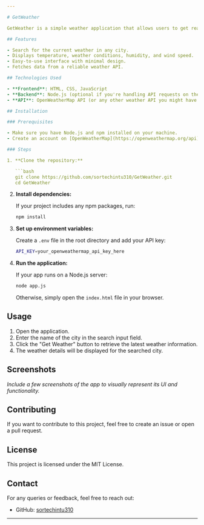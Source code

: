 ```yaml
---

# GetWeather

GetWeather is a simple weather application that allows users to get real-time weather information for any city by consuming a weather API.

## Features

- Search for the current weather in any city.
- Displays temperature, weather conditions, humidity, and wind speed.
- Easy-to-use interface with minimal design.
- Fetches data from a reliable weather API.

## Technologies Used

- **Frontend**: HTML, CSS, JavaScript
- **Backend**: Node.js (optional if you're handling API requests on the server side)
- **API**: OpenWeatherMap API (or any other weather API you might have used)

## Installation

### Prerequisites

- Make sure you have Node.js and npm installed on your machine.
- Create an account on [OpenWeatherMap](https://openweathermap.org/api) or any other weather API provider and get an API key.

### Steps

1. **Clone the repository:**

   ```bash
   git clone https://github.com/sortechintu310/GetWeather.git
   cd GetWeather
   ```

2. **Install dependencies:**

   If your project includes any npm packages, run:

   ```bash
   npm install
   ```

3. **Set up environment variables:**

   Create a `.env` file in the root directory and add your API key:

   ```bash
   API_KEY=your_openweathermap_api_key_here
   ```

4. **Run the application:**

   If your app runs on a Node.js server:

   ```bash
   node app.js
   ```

   Otherwise, simply open the `index.html` file in your browser.

## Usage

1. Open the application.
2. Enter the name of the city in the search input field.
3. Click the "Get Weather" button to retrieve the latest weather information.
4. The weather details will be displayed for the searched city.

## Screenshots

_Include a few screenshots of the app to visually represent its UI and functionality._

## Contributing

If you want to contribute to this project, feel free to create an issue or open a pull request.

## License

This project is licensed under the MIT License.

## Contact

For any queries or feedback, feel free to reach out:

- GitHub: [sortechintu310](https://github.com/sortechintu310)

---
```

